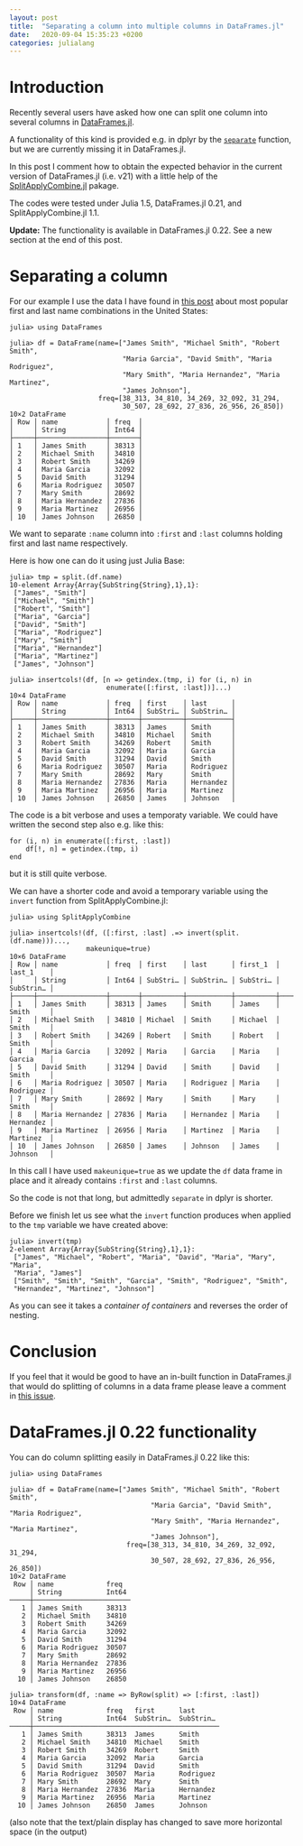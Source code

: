 ```yaml
---
layout: post
title:  "Separating a column into multiple columns in DataFrames.jl"
date:   2020-09-04 15:35:23 +0200
categories: julialang
---
```


# Introduction

Recently several users have asked how one can split one column into several
columns in [DataFrames.jl][df].

A functionality of this kind is provided e.g. in dplyr by the [`separate`][separate]
function, but we are currently missing it in DataFrames.jl.

In this post I comment how to obtain the expected behavior in the current version
of DataFrames.jl (i.e. v21) with a little help of the [SplitApplyCombine.jl][sac]
pakage.

The codes were tested under Julia 1.5, DataFrames.jl 0.21,
and SplitApplyCombine.jl 1.1.

**Update:** The functionality is available in DataFrames.jl 0.22. See a new
section at the end of this post.

# Separating a column

For our example I use the data I have found in [this post][post] about most
popular first and last name combinations in the United States:

```
julia> using DataFrames

julia> df = DataFrame(name=["James Smith", "Michael Smith", "Robert Smith",
                            "Maria Garcia", "David Smith", "Maria Rodriguez",
                            "Mary Smith", "Maria Hernandez", "Maria Martinez",
                            "James Johnson"],
                      freq=[38_313, 34_810, 34_269, 32_092, 31_294,
                            30_507, 28_692, 27_836, 26_956, 26_850])
10×2 DataFrame
│ Row │ name            │ freq  │
│     │ String          │ Int64 │
├─────┼─────────────────┼───────┤
│ 1   │ James Smith     │ 38313 │
│ 2   │ Michael Smith   │ 34810 │
│ 3   │ Robert Smith    │ 34269 │
│ 4   │ Maria Garcia    │ 32092 │
│ 5   │ David Smith     │ 31294 │
│ 6   │ Maria Rodriguez │ 30507 │
│ 7   │ Mary Smith      │ 28692 │
│ 8   │ Maria Hernandez │ 27836 │
│ 9   │ Maria Martinez  │ 26956 │
│ 10  │ James Johnson   │ 26850 │
```

We want to separate `:name` column into `:first` and `:last` columns holding first
and last name respectively.

Here is how one can do it using just Julia Base:
```
julia> tmp = split.(df.name)
10-element Array{Array{SubString{String},1},1}:
 ["James", "Smith"]
 ["Michael", "Smith"]
 ["Robert", "Smith"]
 ["Maria", "Garcia"]
 ["David", "Smith"]
 ["Maria", "Rodriguez"]
 ["Mary", "Smith"]
 ["Maria", "Hernandez"]
 ["Maria", "Martinez"]
 ["James", "Johnson"]

julia> insertcols!(df, [n => getindex.(tmp, i) for (i, n) in
                        enumerate([:first, :last])]...)
10×4 DataFrame
│ Row │ name            │ freq  │ first    │ last      │
│     │ String          │ Int64 │ SubStri… │ SubStrin… │
├─────┼─────────────────┼───────┼──────────┼───────────┤
│ 1   │ James Smith     │ 38313 │ James    │ Smith     │
│ 2   │ Michael Smith   │ 34810 │ Michael  │ Smith     │
│ 3   │ Robert Smith    │ 34269 │ Robert   │ Smith     │
│ 4   │ Maria Garcia    │ 32092 │ Maria    │ Garcia    │
│ 5   │ David Smith     │ 31294 │ David    │ Smith     │
│ 6   │ Maria Rodriguez │ 30507 │ Maria    │ Rodriguez │
│ 7   │ Mary Smith      │ 28692 │ Mary     │ Smith     │
│ 8   │ Maria Hernandez │ 27836 │ Maria    │ Hernandez │
│ 9   │ Maria Martinez  │ 26956 │ Maria    │ Martinez  │
│ 10  │ James Johnson   │ 26850 │ James    │ Johnson   │
```

The code is a bit verbose and uses a temporaty variable. We could have written the
second step also e.g. like this:
```
for (i, n) in enumerate([:first, :last])
    df[!, n] = getindex.(tmp, i)
end
```
but it is still quite verbose.

We can have a shorter code and avoid a temporary variable using the `invert`
function from SplitApplyCombine.jl:
```
julia> using SplitApplyCombine

julia> insertcols!(df, ([:first, :last] .=> invert(split.(df.name)))...,
                   makeunique=true)
10×6 DataFrame
│ Row │ name            │ freq  │ first    │ last      │ first_1  │ last_1    │
│     │ String          │ Int64 │ SubStri… │ SubStrin… │ SubStri… │ SubStrin… │
├─────┼─────────────────┼───────┼──────────┼───────────┼──────────┼───────────┤
│ 1   │ James Smith     │ 38313 │ James    │ Smith     │ James    │ Smith     │
│ 2   │ Michael Smith   │ 34810 │ Michael  │ Smith     │ Michael  │ Smith     │
│ 3   │ Robert Smith    │ 34269 │ Robert   │ Smith     │ Robert   │ Smith     │
│ 4   │ Maria Garcia    │ 32092 │ Maria    │ Garcia    │ Maria    │ Garcia    │
│ 5   │ David Smith     │ 31294 │ David    │ Smith     │ David    │ Smith     │
│ 6   │ Maria Rodriguez │ 30507 │ Maria    │ Rodriguez │ Maria    │ Rodriguez │
│ 7   │ Mary Smith      │ 28692 │ Mary     │ Smith     │ Mary     │ Smith     │
│ 8   │ Maria Hernandez │ 27836 │ Maria    │ Hernandez │ Maria    │ Hernandez │
│ 9   │ Maria Martinez  │ 26956 │ Maria    │ Martinez  │ Maria    │ Martinez  │
│ 10  │ James Johnson   │ 26850 │ James    │ Johnson   │ James    │ Johnson   │

```
In this call I have used `makeunique=true` as we update the `df` data frame in
place and it already contains `:first` and `:last` columns.

So the code is not that long, but admittedly `separate` in dplyr is shorter.

Before we finish let us see what the `invert` function produces when applied
to the `tmp` variable we have created above:
```
julia> invert(tmp)
2-element Array{Array{SubString{String},1},1}:
 ["James", "Michael", "Robert", "Maria", "David", "Maria", "Mary", "Maria",
 "Maria", "James"]
 ["Smith", "Smith", "Smith", "Garcia", "Smith", "Rodriguez", "Smith",
 "Hernandez", "Martinez", "Johnson"]
```
As you can see it takes a *container of containers* and reverses the order
of nesting.

# Conclusion

If you feel that it would be good to have an in-built function in DataFrames.jl
that would do splitting of columns in a data frame please leave a comment in
[this issue][issue].

# DataFrames.jl 0.22 functionality

You can do column splitting easily in DataFrames.jl 0.22 like this:

```
julia> using DataFrames

julia> df = DataFrame(name=["James Smith", "Michael Smith", "Robert Smith",
                                   "Maria Garcia", "David Smith", "Maria Rodriguez",
                                   "Mary Smith", "Maria Hernandez", "Maria Martinez",
                                   "James Johnson"],
                             freq=[38_313, 34_810, 34_269, 32_092, 31_294,
                                   30_507, 28_692, 27_836, 26_956, 26_850])
10×2 DataFrame
 Row │ name             freq
     │ String           Int64
─────┼────────────────────────
   1 │ James Smith      38313
   2 │ Michael Smith    34810
   3 │ Robert Smith     34269
   4 │ Maria Garcia     32092
   5 │ David Smith      31294
   6 │ Maria Rodriguez  30507
   7 │ Mary Smith       28692
   8 │ Maria Hernandez  27836
   9 │ Maria Martinez   26956
  10 │ James Johnson    26850

julia> transform(df, :name => ByRow(split) => [:first, :last])
10×4 DataFrame
 Row │ name             freq   first      last
     │ String           Int64  SubStrin…  SubStrin…
─────┼──────────────────────────────────────────────
   1 │ James Smith      38313  James      Smith
   2 │ Michael Smith    34810  Michael    Smith
   3 │ Robert Smith     34269  Robert     Smith
   4 │ Maria Garcia     32092  Maria      Garcia
   5 │ David Smith      31294  David      Smith
   6 │ Maria Rodriguez  30507  Maria      Rodriguez
   7 │ Mary Smith       28692  Mary       Smith
   8 │ Maria Hernandez  27836  Maria      Hernandez
   9 │ Maria Martinez   26956  Maria      Martinez
  10 │ James Johnson    26850  James      Johnson
```

(also note that the text/plain display has changed to save more horizontal space
(in the output)

[df]: https://github.com/JuliaData/DataFrames.jl
[separate]: https://tidyr.tidyverse.org/reference/separate.html
[post]: https://blogs.ancestry.com/cm/calling-james-smith-10-most-common-first-and-surname-combinations/
[issue]: https://github.com/JuliaData/DataFrames.jl/issues/2375
[sac]: https://github.com/JuliaData/SplitApplyCombine.jl
